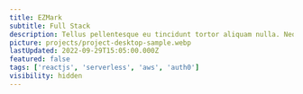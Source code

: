 ```yaml
---
title: EZMark
subtitle: Full Stack
description: Tellus pellentesque eu tincidunt tortor aliquam nulla. Neque aliquam vestibulum morbi blandit cursus risus at ultrices mi. Ac tortor vitae purus faucibus ornare suspendisse sed. At volutpat diam ut venenatis tellus in metus vulputate eu.
picture: projects/project-desktop-sample.webp
lastUpdated: 2022-09-29T15:05:00.000Z
featured: false
tags: ['reactjs', 'serverless', 'aws', 'auth0']
visibility: hidden
---
```

